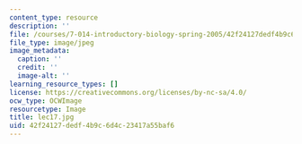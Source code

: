 ```yaml
---
content_type: resource
description: ''
file: /courses/7-014-introductory-biology-spring-2005/42f24127dedf4b9c6d4c23417a55baf6_lec17.jpg
file_type: image/jpeg
image_metadata:
  caption: ''
  credit: ''
  image-alt: ''
learning_resource_types: []
license: https://creativecommons.org/licenses/by-nc-sa/4.0/
ocw_type: OCWImage
resourcetype: Image
title: lec17.jpg
uid: 42f24127-dedf-4b9c-6d4c-23417a55baf6
---
```

